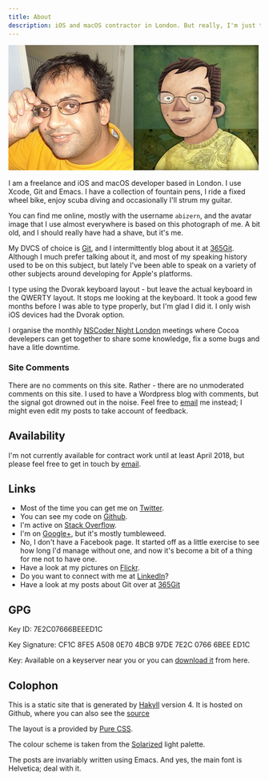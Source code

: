 ```yaml
---
title: About
description: iOS and macOS contractor in London. But really, I'm just this guy, you know?
---
```


![Avatars](/images/avatars.jpg)

I am a freelance and iOS and macOS developer based in London. I use Xcode, Git and Emacs. I have a collection of
fountain pens, I ride a fixed wheel bike, enjoy scuba diving and occasionally I'll strum my guitar.

You can find me online, mostly with the username `abizern`, and the avatar image that I use almost everywhere is based
on this photograph of me. A bit old, and I should really have had a shave, but it's me.


My DVCS of choice is [Git](http://git-scm.com "Main Git site"), and I intermittently blog about it
at [365Git](http://365git.tumblr.com). Although I much prefer talking about it, and most of my speaking history used to
be on this subject, but lately I've been able to speak on a variety of other subjects around developing for Apple's platforms.

I type using the Dvorak keyboard layout - but leave the actual keyboard in the QWERTY layout. It stops me looking at the
keyboard. It took a good few months before I was able to type properly, but I'm glad I did it. I only wish iOS devices
had the Dvorak option.

I organise the monthly [NSCoder Night London](http://nscodernightlondon.com "NSCoder Night London") meetings where Cocoa
develepers can get together to share some knowledge, fix a some bugs and have a litle downtime.

### Site Comments

There are no comments on this site. Rather - there are no unmoderated comments on this site. I used to have a Wordpress
blog with comments, but the signal got drowned out in the noise. Feel free to <a
href='&#109;&#97;&#105;&#108;&#116;&#111;&#58;&#97;&#98;&#105;&#122;&#101;&#114;&#110;&#64;&#97;&#98;&#105;&#122;&#101;&#114;&#110;&#46;&#111;&#114;&#103;'>&#101;&#109;&#97;&#105;&#108;</a>
me instead; I might even edit my posts to take account of feedback.

## Availability
I'm not currently available for contract work until at least April 2018, but please feel free to get in touch by <a
href='&#109;&#97;&#105;&#108;&#116;&#111;&#58;&#97;&#98;&#105;&#122;&#101;&#114;&#110;&#64;&#97;&#98;&#105;&#122;&#101;&#114;&#110;&#46;&#111;&#114;&#103;'>&#101;&#109;&#97;&#105;&#108;</a>.


## Links

- Most of the time you can get me on [Twitter](http://twitter.com/#!/abizern "Twitter page").
- You can see my code on [Github](http://git.io/abizern "GitHub page").
- I'm active on [Stack Overflow](http://stackoverflow.com/users/41116/abizern "Stack Overflow").
- I'm on [Google+](https://plus.google.com/114978774242418167340/posts "Google+ page"), but it's mostly tumbleweed.
- No, I don't have a Facebook page. It started off as a little exercise to see how long I'd manage without one, and now
  it's become a bit of a thing for me not to have one.
- Have a look at my pictures on [Flickr](http://www.flickr.com/people/stompy/ "Flickr page").
- Do you want to connect with me at [LinkedIn](https://uk.linkedin.com/in/abizern "LinkedIn")?
- Have a look at my posts about Git over at [365Git](http://365git.tumblr.com)

## GPG

Key ID: 7E2C07666BEEED1C

Key Signature: CF1C 8FE5 A508 0E70 4BCB  97DE 7E2C 0766 6BEE ED1C

Key: Available on a keyserver near you or you can [download it](http://abizern.org/GPGKey.asc) from here.

## Colophon

This is a static site that is generated by [Hakyll](http://jaspervdj.be/hakyll/)
version 4. It is hosted on Github, where you can also see the
[source](https://github.com/Abizern/hblog)

The layout is a provided by [Pure CSS](http://purecss.io).

The colour scheme is taken from the [Solarized](http://ethanschoonover.com/solarized) light palette.

The posts are invariably written using Emacs. And yes, the main font is Helvetica; deal with it.

